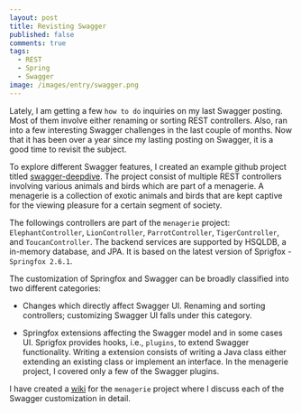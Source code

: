 ```yaml
---
layout: post
title: Revisting Swagger
published: false
comments: true
tags:
  - REST
  - Spring
  - Swagger
image: /images/entry/swagger.png
---
```


Lately, I am getting a few `how to do` inquiries on my last Swagger posting. Most of them involve either renaming or sorting REST controllers. Also, ran into a few interesting Swagger challenges in the last couple of months. Now that it has been over a year since my lasting posting on Swagger, it is a good time to revisit the subject.

To explore different Swagger features, I created an example github project titled [swagger-deepdive](https://indrabasak.github.io/swagger-deepdive/). The project consist of multiple REST controllers involving various animals and birds which are part of a menagerie. A menagerie is a collection of exotic animals and birds that are kept captive for the viewing pleasure for a certain segment of society.

The followings controllers are part of the `menagerie` project: `ElephantController`, `LionController`, `ParrotController`, `TigerController`, and `ToucanController`. The backend services are supported by HSQLDB, a in-memory database, and JPA. It is based on the latest version of Sprigfox - `Springfox 2.6.1`. 

The customization of Springfox and Swagger can be broadly classified into two different categories:

* Changes which directly affect Swagger UI. Renaming and sorting controllers; customizing Swagger UI falls under this category.

* Springfox extensions affecting the Swagger model and in some cases UI. Sprigfox provides hooks, i.e., `plugins`, to extend Swagger functionality. Writing a extension consists of writing a Java class either extending an existing class or implement an interface. In the menagerie project, I covered only a few of the Swagger plugins. 

I have created a [wiki](https://github.com/indrabasak/swagger-deepdive/wiki) for the `menagerie` project where I discuss each of the Swagger customization in detail. 






